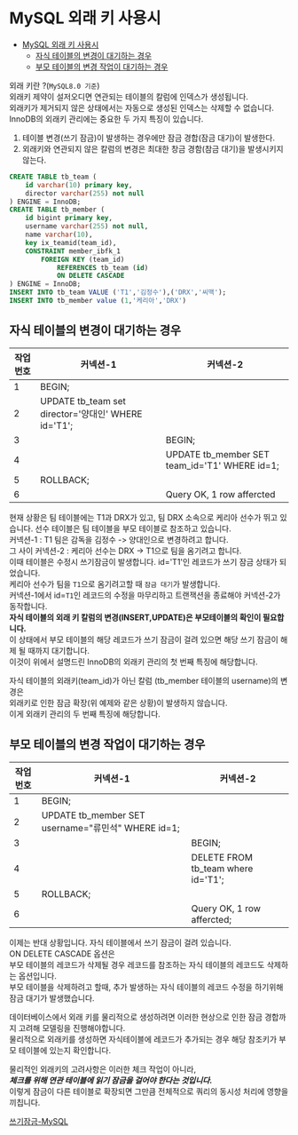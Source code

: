 # MySQL 외래 키 사용시  
<!-- TOC -->
* [MySQL 외래 키 사용시](#mysql-외래-키-사용시-)
  * [자식 테이블의 변경이 대기하는 경우](#자식-테이블의-변경이-대기하는-경우-)
  * [부모 테이블의 변경 작업이 대기하는 경우](#부모-테이블의-변경-작업이-대기하는-경우-)
<!-- TOC -->
외래 키란 ?(`MySQL8.0 기준`)  
외래키 제약이 설저오디면 연관되는 테이블의 칼럼에 인덱스가 생성됩니다.  
외래키가 제거되지 않은 상태에서는 자동으로 생성된 인덱스는 삭제할 수 없습니다.  
InnoDB의 외래키 관리에는 중요한 두 가지 특징이 있습니다.
1. 테이블 변경(쓰기 잠금)이 발생하는 경우에만 잠금 경합(잠금 대기)이 발생한다.
2. 외래키와 연관되지 않은 칼럼의 변경은 최대한 창금 경함(참금 대기)을 발생시키지 않는다.  
  
```sql
CREATE TABLE tb_team (
    id varchar(10) primary key,
    director varchar(255) not null
) ENGINE = InnoDB;
CREATE TABLE tb_member (
    id bigint primary key,
    username varchar(255) not null,
    name varchar(10),
    key ix_teamid(team_id),
    CONSTRAINT member_ibfk_1 
        FOREIGN KEY (team_id) 
            REFERENCES tb_team (id) 
            ON DELETE CASCADE
) ENGINE = InnoDB;
INSERT INTO tb_team VALUE ('T1','김정수'),('DRX','씨맥');
INSERT INTO tb_member value (1,'케리아','DRX')
```  
## 자식 테이블의 변경이 대기하는 경우  

| 작업번호 | 커넥션-1                                            | 커넥션-2                                         |
|------|--------------------------------------------------|-----------------------------------------------|
| 1    | BEGIN;                                           |                                               |
| 2    | UPDATE tb_team set director='양대인' WHERE id='T1'; |                                               |
| 3    |                                                  | BEGIN;                                        |
| 4    |                                                  | UPDATE tb_member SET team_id='T1' WHERE id=1; |
| 5    | ROLLBACK;                                        |                                               |
| 6    |                                                  | Query OK, 1 row affercted                     |

현재 상황은 팀 테이블에는 T1과 DRX가 있고, 팀 DRX 소속으로 케리아 선수가 뛰고 있습니다.
선수 테이블은 팀 테이블을 부모 테이블로 참조하고 있습니다.  
커넥션-1 : T1 팀은 감독을 김정수 -> 양대인으로 변경하려고 합니다.  
그 사이 커넥션-2 : 케리아 선수는 DRX -> T1으로 팀을 옴기려고 합니다.   
이때 테이블은 수정시 쓰기잠금이 발생합니다. id='T1'인 레코드가 쓰기 잠금 상태가 되었습니다.  
케리아 선수가 팀을 `T1`으로 옴기려고할 때 `잠금 대기`가 발생합니다.  
커넥션-1에서 id=`T1`인 레코드의 수정을 마무리하고 트랜잭션을 종료해야 커넥션-2가 동작합니다.  
**자식 테이블의 외래 키 칼럼의 변경(INSERT,UPDATE)은 부모테이블의 확인이 필요합니다.**  
이 상태에서 부모 테이블의 해당 레코드가 쓰기 잠금이 걸려 있으면 해당 쓰기 잠금이 해제 될 때까지 대기합니다.  
이것이 위에서 설명드린 InnoDB의 외래키 관리의 첫 번째 특징에 해당합니다.  
  
자식 테이블의 외래키(team_id)가 아닌 칼럼 (tb_member 테이블의 username)의 변경은  
외래키로 인한 잠금 확장(위 예제와 같은 상황)이 발생하지 않습니다.  
이게 외래키 관리의 두 번째 특징에 해당합니다.  
  
## 부모 테이블의 변경 작업이 대기하는 경우  

| 작업번호 | 커넥션-1                                           | 커넥션-2                              |
|------|-------------------------------------------------|------------------------------------|
| 1    | BEGIN;                                          |                                    |
| 2    | UPDATE tb_member SET username="류민석" WHERE id=1; |                                    |
| 3    |                                                 | BEGIN;                             |
| 4    |                                                 | DELETE FROM tb_team where id='T1'; |
| 5    | ROLLBACK;                                       |                                    |
| 6    |                                                 | Query OK, 1 row affercted;         |

 이제는 반대 상황입니다. 자식 테이블에서 쓰기 잠금이 걸려 있습니다.  
 ON DELETE CASCADE 옵션은    
 부모 테이블의 레코드가 삭제될 경우 레코드를 참조하는 자식 테이블의 레코드도 삭제하는 옵션입니다.  
 부모 테이블을 삭제하려고 할때, 추가 발생하는 자식 테이블의 레코드 수정을 하기위해 잠금 대기가 발생했습니다.  
   
데이터베이스에서 외래 키를 물리적으로 생성하려면 이러한 현상으로 인한 잠금 경합까지 고려해 모델링을 진행해야합니다.  
물리적으로 외래키를 생성하면 자식테이블에 레코드가 추가되는 경우 해당 참조키가 부모 테이블에 있는지 확인합니다.  
  
물리적인 외래키의 고려사항은 이러한 체크 작업이 아니라,  
**_체크를 위해 연관 테이블에 읽기 잠금을 걸어야 한다는 것입니다._**  
이렇게 잠금이 다른 테이블로 확장되면 그만큼 전체적으로 쿼리의 동시성 처리에 영향을 끼칩니다.  
  
[쓰기잠금-MySQL](https://dev.mysql.com/doc/refman/8.0/en/lock-tables.html)